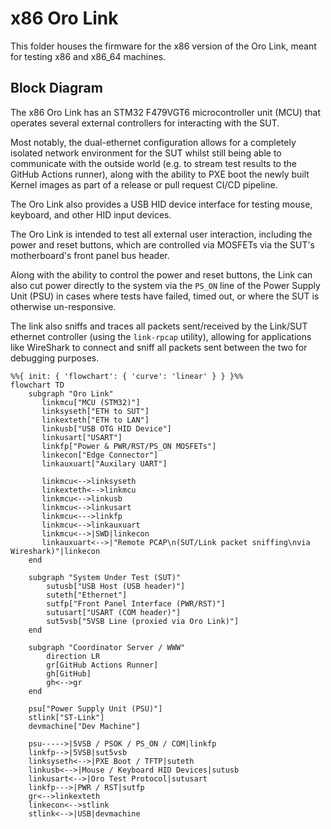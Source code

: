 # x86 Oro Link

This folder houses the firmware for the x86 version of the Oro Link,
meant for testing x86 and x86_64 machines.

## Block Diagram

The x86 Oro Link has an STM32 F479VGT6 microcontroller unit (MCU) that
operates several external controllers for interacting with the SUT.

Most notably, the dual-ethernet configuration allows for a completely
isolated network environment for the SUT whilst still being able to
communicate with the outside world (e.g. to stream test results to
the GitHub Actions runner), along with the ability to PXE boot the
newly built Kernel images as part of a release or pull request CI/CD
pipeline.

The Oro Link also provides a USB HID device interface for testing
mouse, keyboard, and other HID input devices.

The Oro Link is intended to test all external user interaction,
including the power and reset buttons, which are controlled via
MOSFETs via the SUT's motherboard's front panel bus header.

Along with the ability to control the power and reset buttons,
the Link can also cut power directly to the system via the `PS_ON`
line of the Power Supply Unit (PSU) in cases where tests have failed,
timed out, or where the SUT is otherwise un-responsive.

The link also sniffs and traces all packets sent/received by the
Link/SUT ethernet controller (using the `link-rpcap` utility),
allowing for applications like WireShark to connect and sniff
all packets sent between the two for debugging purposes.

```mermaid
%%{ init: { 'flowchart': { 'curve': 'linear' } } }%%
flowchart TD
    subgraph "Oro Link"
       linkmcu["MCU (STM32)"]
       linksyseth["ETH to SUT"]
       linkexteth["ETH to LAN"]
       linkusb["USB OTG HID Device"]
       linkusart["USART"]
       linkfp["Power & PWR/RST/PS_ON MOSFETs"]
       linkecon["Edge Connector"]
       linkauxuart["Auxilary UART"]

       linkmcu<-->linksyseth
       linkexteth<-->linkmcu
       linkmcu<-->linkusb
       linkmcu<-->linkusart
       linkmcu<--->linkfp
       linkmcu<-->linkauxuart
       linkmcu<-->|SWD|linkecon
       linkauxuart<-->|"Remote PCAP\n(SUT/Link packet sniffing\nvia Wireshark)"|linkecon
    end

    subgraph "System Under Test (SUT)"
        sutusb["USB Host (USB header)"]
        suteth["Ethernet"]
        sutfp["Front Panel Interface (PWR/RST)"]
        sutusart["USART (COM header)"]
        sut5vsb["5VSB Line (proxied via Oro Link)"]
    end

    subgraph "Coordinator Server / WWW"
        direction LR
        gr[GitHub Actions Runner]
        gh[GitHub]
        gh<-->gr
    end

    psu["Power Supply Unit (PSU)"]
    stlink["ST-Link"]
    devmachine["Dev Machine"]

    psu----->|5VSB / PSOK / PS_ON / COM|linkfp
    linkfp-->|5VSB|sut5vsb
    linksyseth<-->|PXE Boot / TFTP|suteth
    linkusb<-->|Mouse / Keyboard HID Devices|sutusb
    linkusart<-->|Oro Test Protocol|sutusart
    linkfp--->|PWR / RST|sutfp
    gr<-->linkexteth
    linkecon<-->stlink
    stlink<-->|USB|devmachine
```
